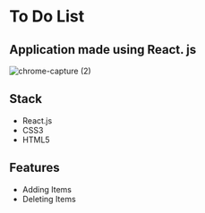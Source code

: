 # To Do List 
## Application made using React. js 

![chrome-capture (2)](https://user-images.githubusercontent.com/50359290/68145501-37bd9900-ff36-11e9-8d9e-ccbcbf5e2560.gif)

## Stack
- React.js
- CSS3
- HTML5

## Features
- Adding Items 
- Deleting Items 
